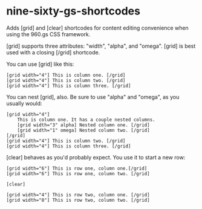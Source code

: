 nine-sixty-gs-shortcodes
========================

Adds [grid] and [clear] shortcodes for content editing convenience when using the 960.gs CSS framework.

[grid] supports three attributes: "width", "alpha", and "omega". [grid] is best used with a closing [/grid] shortcode.

You can use [grid] like this:

```
[grid width="4"] This is column one. [/grid]
[grid width="4"] This is column two. [/grid]
[grid width="4"] This is column three. [/grid]
```

You can nest [grid], also. Be sure to use "alpha" and "omega", as you usually would:

```
[grid width="4"]
    This is column one. It has a couple nested columns.
    [grid width="3" alpha] Nested column one. [/grid]
    [grid width="1" omega] Nested column two. [/grid]
[/grid]
[grid width="4"] This is column two. [/grid]
[grid width="4"] This is column three. [/grid]
```

[clear] behaves as you'd probably expect. You use it to start a new row:

```
[grid width="6"] This is row one, column one.[/grid]
[grid width="6"] This is row one, column two. [/grid]

[clear]

[grid width="4"] This is row two, column one. [/grid]
[grid width="8"] This is row two, column two. [/grid]
```